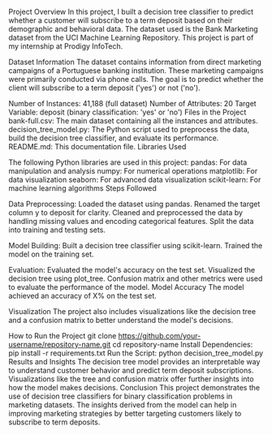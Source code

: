 Project Overview
In this project, I built a decision tree classifier to predict whether a customer will subscribe to a term deposit based on their demographic and behavioral data. The dataset used is the Bank Marketing dataset from the UCI Machine Learning Repository. This project is part of my internship at Prodigy InfoTech.

Dataset Information
The dataset contains information from direct marketing campaigns of a Portuguese banking institution. These marketing campaigns were primarily conducted via phone calls. The goal is to predict whether the client will subscribe to a term deposit ('yes') or not ('no').

Number of Instances: 41,188 (full dataset)
Number of Attributes: 20
Target Variable: deposit (binary classification: 'yes' or 'no')
Files in the Project
bank-full.csv: The main dataset containing all the instances and attributes.
decision_tree_model.py: The Python script used to preprocess the data, build the decision tree classifier, and evaluate its performance.
README.md: This documentation file.
Libraries Used

The following Python libraries are used in this project:
pandas: For data manipulation and analysis
numpy: For numerical operations
matplotlib: For data visualization
seaborn: For advanced data visualization
scikit-learn: For machine learning algorithms
Steps Followed

Data Preprocessing:
Loaded the dataset using pandas.
Renamed the target column y to deposit for clarity.
Cleaned and preprocessed the data by handling missing values and encoding categorical features.
Split the data into training and testing sets.

Model Building:
Built a decision tree classifier using scikit-learn.
Trained the model on the training set.

Evaluation:
Evaluated the model's accuracy on the test set.
Visualized the decision tree using plot_tree.
Confusion matrix and other metrics were used to evaluate the performance of the model.
Model Accuracy
The model achieved an accuracy of X% on the test set.

Visualization
The project also includes visualizations like the decision tree and a confusion matrix to better understand the model's decisions.

How to Run the Project
git clone https://github.com/your-username/repository-name.git
cd repository-name
Install Dependencies:
pip install -r requirements.txt
Run the Script:
python decision_tree_model.py
Results and Insights
The decision tree model provides an interpretable way to understand customer behavior and predict term deposit subscriptions.
Visualizations like the tree and confusion matrix offer further insights into how the model makes decisions.
Conclusion
This project demonstrates the use of decision tree classifiers for binary classification problems in marketing datasets. The insights derived from the model can help in improving marketing strategies by better targeting customers likely to subscribe to term deposits.

